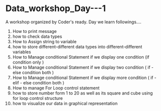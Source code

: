 # Data_workshop_Day---1
A workshop organized by Coder's ready.
Day we learn followings....
1. How to print message 
2. how to check data types 
3. How to  Assign string to variable
4. how to store different-different data types into different-different variables
5. How to Manage conditional Statement if we display one condition (if condition only )
6. How to  Manage conditional Statement if we display two condition ( if - else condition both )
7. How to Manage conditional Statement if we display more condition ( if - elif - else condition both )
8. How to manage For Loop control statement
9. how  to store number form 1 to 20 as well as its square and cube using for loop control structure
10. how to  visualize our data in graphical representation

